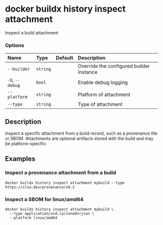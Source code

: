 # docker buildx history inspect attachment

<!---MARKER_GEN_START-->
Inspect a build attachment

### Options

| Name            | Type     | Default | Description                              |
|:----------------|:---------|:--------|:-----------------------------------------|
| `--builder`     | `string` |         | Override the configured builder instance |
| `-D`, `--debug` | `bool`   |         | Enable debug logging                     |
| `--platform`    | `string` |         | Platform of attachment                   |
| `--type`        | `string` |         | Type of attachment                       |


<!---MARKER_GEN_END-->

## Description

Inspect a specific attachment from a build record, such as a provenance file or
SBOM. Attachments are optional artifacts stored with the build and may be
platform-specific.

## Examples

### Inspect a provenance attachment from a build

```console
docker buildx history inspect attachment mybuild --type https://slsa.dev/provenance/v0.2
```

### Inspect a SBOM for linux/amd64

```console
docker buildx history inspect attachment mybuild \
  --type application/vnd.cyclonedx+json \
  --platform linux/amd64
```
